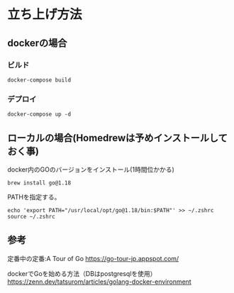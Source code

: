 # 立ち上げ方法

## dockerの場合
### ビルド
```
docker-compose build
```

### デプロイ
```
docker-compose up -d
```

## ローカルの場合(Homedrewは予めインストールしておく事)
docker内のGOのバージョンをインストール(1時間位かかる)
```
brew install go@1.18
```

PATHを指定する。
```
echo 'export PATH="/usr/local/opt/go@1.18/bin:$PATH"' >> ~/.zshrc
source ~/.zshrc
```

## 参考
定番中の定番:A Tour of Go
https://go-tour-jp.appspot.com/

dockerでGoを始める方法（DBはpostgresqlを使用）
https://zenn.dev/tatsurom/articles/golang-docker-environment
